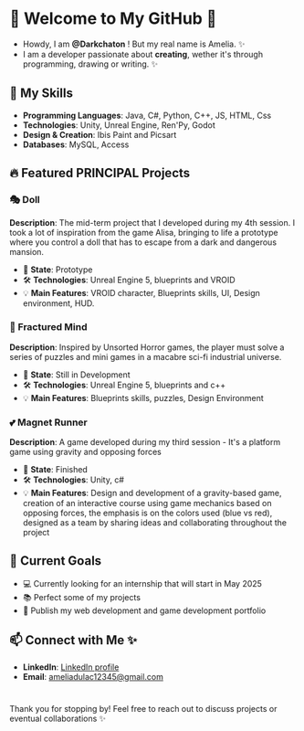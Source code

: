 # 🌟 Welcome to My GitHub 🌟
 
- Howdy, I am **@Darkchaton** ! But my real name is Amelia. ✨
- I am a developer passionate about **creating**, wether it's through programming, drawing or writing. ✨ 

## 🎯 My Skills

- **Programming Languages**: Java, C#, Python, C++, JS, HTML, Css
- **Technologies**: Unity, Unreal Engine, Ren'Py, Godot
- **Design & Creation**: Ibis Paint and Picsart
- **Databases**: MySQL, Access

## 🔥 Featured PRINCIPAL Projects

### 🎭 Doll
**Description**: The mid-term project that I developed during my 4th session. I took a lot of inspiration from the game Alisa, bringing to life a prototype where you control a doll that has to escape from a dark and dangerous mansion.

- 🌱 **State**: Prototype
- 🛠️ **Technologies**: Unreal Engine 5, blueprints and VROID
- 💡 **Main Features**: VROID character, Blueprints skills, UI, Design environment, HUD.

### 🧠 Fractured Mind
**Description**: Inspired by Unsorted Horror games, the player must solve a series of puzzles and mini games in a macabre sci-fi industrial universe. 

- 🌱 **State**: Still in Development
- 🛠️ **Technologies**: Unreal Engine 5, blueprints and c++
- 💡 **Main Features**: Blueprints skills, puzzles, Design Environment

### 💕 Magnet Runner
**Description**: A game developed during my third session - It's a platform game using gravity and opposing forces

- 🌱 **State**: Finished 
- 🛠️ **Technologies**: Unity, c#
- 💡 **Main Features**: Design and development of a gravity-based game, creation of an interactive course using game mechanics based on opposing forces, the emphasis is on the colors used (blue vs red), designed as a team by sharing ideas and collaborating throughout the project


## 🚀 Current Goals

- 💻 Currently looking for an internship that will start in May 2025
- 📚 Perfect some of my projects
- 🎨 Publish my web development and game development portfolio

## 📫 Connect with Me  ✨

- **LinkedIn**: [LinkedIn profile](https://www.linkedin.com/in/amélia-d-239496324/)
- **Email**: ameliadulac12345@gmail.com

#

Thank you for stopping by! Feel free to reach out to discuss projects or eventual collaborations ✨
